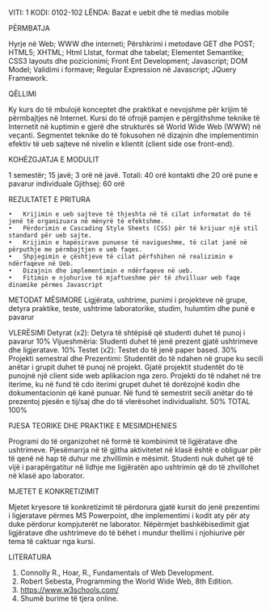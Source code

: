 VITI: 1	
KODI:  0102-102
LËNDA:  Bazat e uebit dhe të medias mobile
  			  		           
PËRMBATJA

Hyrje në Web; WWW dhe interneti; Përshkrimi i metodave GET dhe POST; HTML5; XHTML; Html LIstat, format dhe tabelat; Elementet Semantike; CSS3 layouts dhe pozicionimi; Front Ent Development; Javascript; DOM Model; Validimi i formave; Regular Expression në Javascript; JQuery Framework.

QËLLIMI

Ky kurs do të mbulojë konceptet dhe praktikat e nevojshme për krijim të përmbajtjes në Internet.  Kursi do të ofrojë pamjen e përgjithshme teknike të Internetit në kuptimin e gjerë dhe strukturës së World Wide Web (WWW) në veçanti.  Segmentet teknike do të fokusohen në dizajnin dhe implementimin efektiv të ueb sajteve në nivelin e klientit (client side ose front-end).

KOHËZGJATJA E MODULIT

1 semestër; 15 javë; 3 orë në javë. Totali: 40 orë kontakti dhe 20 orë pune e pavarur individuale
Gjithsej: 60 orë

REZULTATET E PRITURA

    •	Krijimin e ueb sajteve të thjeshta në të cilat informatat do të jenë të organizuara në mënyrë të efektshme.
    •	Përdorimin e Cascading Style Sheets (CSS) për të krijuar një stil standard për ueb sajte.
    •	Krijimin e hapësirave punuese të navigueshme, të cilat janë në përputhje me përmbajtjen e ueb faqes.
    •	Shpjegimin e çështjeve të cilat përfshihen në realizimin e ndërfaqeve në Ueb.
    •	Dizajnin dhe implementimin e ndërfaqeve në ueb.
    •	Fitimin e njohurive të mjaftueshme për të zhvilluar web faqe dinamike përmes Javascript

METODAT MËSIMORE
Ligjërata, ushtrime, punimi i projekteve në grupe,  detyra praktike, teste, ushtrime laboratorike, studim, hulumtim dhe punë e pavarur

VLERËSIMI
Detyrat (x2): Detyra të shtëpisë që studenti duhet të punoj i pavarur	10%
Vijueshmëria: Studenti duhet të jenë prezent gjatë ushtrimeve dhe ligjeratave.	10%
Testet (x2): Testet do të jenë paper based.	30%
Projekti semestral dhe Prezentimi: Studentët do të ndahen në grupe ku secili anëtar i grupit duhet të punoj në projekt. Gjatë projektit studentët do të punojnë një client side web aplikacion nga zero. Projekti do të ndahet në tre iterime, ku në fund të cdo iterimi grupet duhet të dorëzojnë kodin dhe dokumentacionin që kanë punuar. Në fund të semestrit secili anëtar do të prezentoj pjesën e tij/saj dhe do të vlerësohet individualisht.	50%
TOTAL	100%

PJESA TEORIKE DHE PRAKTIKE E MESIMDHENIES

Programi do të organizohet në formë të kombinimit të ligjëratave dhe ushtrimeve. Pjesëmarrja në të gjitha aktivitetet në klasë është e obliguar për të qenë në hap të duhur me zhvillimin e mësimit.  Studenti nuk duhet që të vijë i parapërgatitur në lidhje me ligjëratën apo ushtrimin që do të zhvillohet në klasë apo laborator.

MJETET E KONKRETIZIMIT

Mjetet kryesore të konkretizimit të përdorura gjatë kursit do jenë prezentimi i ligjeratave përmes MS Powerpoint, dhe implementimi i kodit aty për aty duke përdorur kompjuterët ne laborator. Nëpërmjet bashkëbisedimit gjat ligjëratave dhe ushtrimeve do të bëhet i mundur thellimi i njohiurive për tema të caktuar nga kursi.

LITERATURA
1.	Connolly R., Hoar, R., Fundamentals of Web Development.
2.	Robert Sebesta, Programming the World Wide Web, 8th Edition.
3.	https://www.w3schools.com/
4.	Shumë burime të tjera online.
